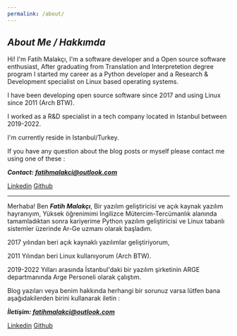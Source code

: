 ```yaml
---
permalink: /about/
---
```


## ***About Me / Hakkımda***

Hi! I'm Fatih Malakçı, I'm a software developer and a Open source software enthusiast, After graduating from Translation and Interpretetion degree program I started my career as a Python developer and a Research & Development specialist on Linux based operating systems.

I have been developing open source software since 2017 and using Linux since 2011 (Arch BTW).

I worked as a R&D specialist in a tech company located in Istanbul between 2019-2022.

I'm currently reside in Istanbul/Turkey.

If you have any question about the blog posts or myself please contact me using one of these : 

***Contact: 
fatihmalakci@outlook.com***

[Linkedin](https://linkedin.com/in/fatihmalakci)
[Github](http://github.com/fatihmalakci)

---

Merhaba! Ben ***Fatih Malakçı***, Bir yazılım geliştiricisi ve açık kaynak yazılım hayranıyım, Yüksek öğrenimimi İngilizce Mütercim-Tercümanlık alanında tamamladıktan sonra kariyerime Python yazılım geliştiricisi ve Linux tabanlı sistemler üzerinde Ar-Ge uzmanı olarak başladım.

2017 yılından beri açık kaynaklı yazılımlar geliştiriyorum, 

2011 Yılından beri Linux kullanıyorum (Arch BTW). 

2019-2022 Yılları arasında İstanbul'daki bir yazılım şirketinin ARGE departmanında Arge Personeli olarak çalıştım.

Blog yazıları veya benim hakkında herhangi bir sorunuz varsa lütfen bana aşağıdakilerden birini kullanarak iletin :

***İletişim: 
fatihmalakci@outlook.com***

[Linkedin](https://www.linkedin.com/in/fatih-malak%E7/?-03621518b)
[Github](http://github.com/fatihmalakci)